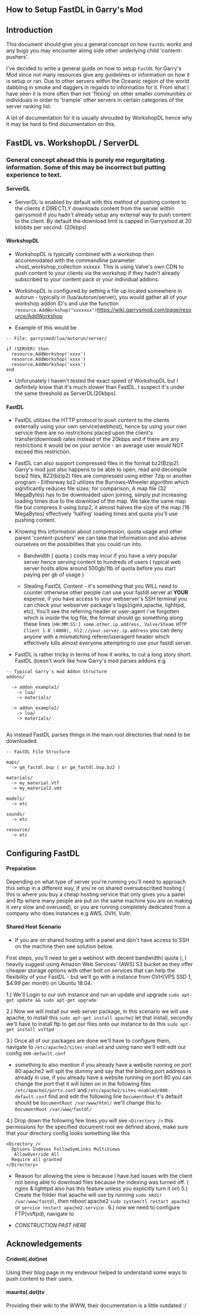 ## How to Setup FastDL in Garry's Mod




## Introduction

This document should give you a general concept on how `FastDL` works and any bugs you may encounter along side other underlying child 'content-pushers'.

I've decided to write a general guide on how to setup `FastDL` for Garry's Mod since not many resources give any guidelines or information on how it is setup or ran. Due to other servers within the Oceanic region of the world dabbling in smoke and daggers in regards to information for it. From what I have seen it is more often than not 'flexing' on other smaller communities or individuals in order to 'trample' other servers in certain categories of the server ranking list.

A lot of documentation for it is usually shrouded by WorkshopDL hence why it may be hard to find documentation on this.


## FastDL vs. WorkshopDL / ServerDL

### General concept ahead this is purely me regurgitating information. Some of this may be incorrect but putting experience to text.


#### ServerDL

- ServerDL is enabled by default with this method of pushing content to the clients it DIRECTLY downloads content from the server within garrysmod if you hadn't already setup any external way to push content to the client. By default the download limit is capped in Garrysmod at 20 kilobits per second. (20kbps)

#### WorkshopDL

- WorkshopDL is typically combined with a workshop then accommodated with the commandline parameter +host_workshop_collection xxxxxx. This is using Valve's own CDN to push content to your clients via the workshop if they hadn't already subscribed to your content pack or your individual addons.

- WorkshopDL is configured by setting a file up located somewhere in autorun - typically in (lua/autorun/server), you would gather all of your workshop addon ID's and use the function `resource.AddWorkshop("xxxxxxx")`https://wiki.garrysmod.com/page/resource/AddWorkshop

- Example of this would be

```
-- File: garrysmod/lua/autorun/server/

if (SERVER) then
  resource.AddWorkshop('xxxx')
  resource.AddWorkshop('xxxx')
  resource.AddWorkshop('xxxx')
end
```

- Unforunately I haven't tested the exact speed of WorkshopDL but I definitely know that it's much slower than FastDL. I suspect it's under the same threshold as ServerDL(20kbps). 



#### FastDL

- FastDL utilizes the HTTP protocol to push content to the clients externally using your own service(webhost), hence by using your own service there are no restrictions placed upon the client's transfer(download) rates instead of the 20kbps and if there are any restrictions it would be on your service - an average user would NOT exceed this restriction.

- FastDL can also support compressed files in the format bz2(Bzip2). Garry's mod just also happens to be able to open, read and decompile bzip2 files, BZ2(bzip2) files are compressed using either 7zip or another program - Eitherway bz2 utilizes the Burrows–Wheeler algorithm which significantly reduces file sizes; for comparison, A map file (32 MegaBytes) has to be downloaded upon joining, simply put increasing loading times due to the download of the map. We take the same map file but compress it using bzip2, it almost halves the size of the map (16 MegaBytes) effectively 'halfing' loading times and quota you'll use pushing content.

- Knowing this information about compression, quota usage and other parent 'content-pushers' we can take that information and also advise ourselves on the possiblities that you could run into.

  - Bandwidth ( quota ) costs may incur if you have a very popular server hence serving content to hundreds of users ( typical web server hosts allow around 500gb/1tb of quota before you start paying per gb of usage )
  
  - Stealing FastDL Content - it's something that you WILL need to counter otherwise other people can use your fastdl server at **YOUR** expense, if you have access to your webserver's SSH terminal you can check your webserver package's logs(nginx,apache, lighttpd, etc), You'll see the referring header or user-agent i've forgotten which is inside the log file, the format should go something along these lines `[HH:MM:SS:] some.other.ip.address, Valve/Steam HTTP Client 1.0 (4000), hl2://your.server.ip.address` you can deny anyone with a mismatching referer/useragent header which effectively kills almost everyone attempting to use your fastdl server.
  
 

- FastDL is rather tricky in terms of how it works, to cut a long story short. FastDL doesn't work like how Garry's mod parses addons
e.g 
```
-- Typical Garry's mod Addon Structure
addons/

  -> addon_example1/
    -> lua/
    -> materials/
    
  -> addon_example2/
    -> lua/
    -> materials/
    
```

As instead FastDL parses things in the main root directories that need to be downloaded.

```
-- FastDL File Structure

maps/
  -> gm_fastdl.bsp ( or gm_fastdl.bsp.bz2 )

materials/
  -> my_material.vtf
  -> my_material2.vmt

models/
  -> etc

sounds/
  -> etc

resource/
  -> etc
```


## Configuring FastDL


#### Preparation 

Depending on what type of server you're running you'll need to approach this setup in a different way, if you're on shared oversubscribed hosting ( this is where you buy a cheap hosting service that only gives you a panel and ftp where many people are put on the same machine you are on making it very slow and overused), or you are running completely dedicated from a company who does instances e.g AWS, OVH, Vultr.

#### Shared Host Scenario

- If you are on shared hosting with a panel and don't have access to SSH on the machine then see solution below.


First steps, you'll need to get a webhost with decent bandwidth( quota ), I heavily suggest using Amazon Web Services' (AWS) S3 bucket as they offer cheaper storage options with other bolt on services that can help the flexibility of your FastDL - but we'll go with a instance from OVH(VPS SSD 1, $4.99 per month) on Ubuntu 18.04.

1.) We'll Login to our ovh instance and run an update and upgrade `sudo apt-get update && sudo apt-get upgrade`

2.) Now we will install our web server package, in this scenario we will use apache, to install this `sudo apt-get install apache2` let that install, secondly we'll have to install ftp to get our files onto our instance to do this `sudo apt-get install vsftpd`

3.) Once all of our packages are done we'll have to configure them, navigate to `/etc/apache2/sites-enabled` and using nano we'll edit edit our config `000-default.conf` 
  - something to also mention if you already have a website running on port 80 apache2 will spit the dummy and say that the binding port address is already in use, if you already have a website running on port 80 you can change the port that it will listen on in the following files `/etc/apache2/ports.conf` and `/etc/apache2/sites-enabled/000-default.conf`
  find and edit the following line `DocumentRoot` it's default should be `DocumentRoot /var/www/html/` we'll change this to `DocumentRoot /var/www/fastdl/`

4.) Drop down the following few lines you will see `<Directory />` this permissions for the specified document root we defined above, make sure that your directory config looks something like this
```
<Directory />
  Options Indexes FollowSymLinks MultiViews
   AllowOverride All
  Require all granted
</Directory>
```
- Reason for allowing the view is because I have had issues with the client not being able to download files because the indexing was turned off. ( nginx & lighttpd also has this feature unless you explicitly turn it on)
5.) Create the folder that apache will use by running `sudo mkdir /var/www/fastdl`, then reboot apache2 `sudo systemctl restart apache2` or `service restart apache2.service` .
6.) now we need to configure FTP(vsftpd), navigate to 






- _CONSTRUCTION PAST HERE_




## Acknowledgements

#### Crident(.dot)net

Using their blog page in my endevour helped to understand some ways to push content to their users. 

#### maurits(.dot)tv

Providing their wiki to the WWW, their documentation is a little outdated :/


